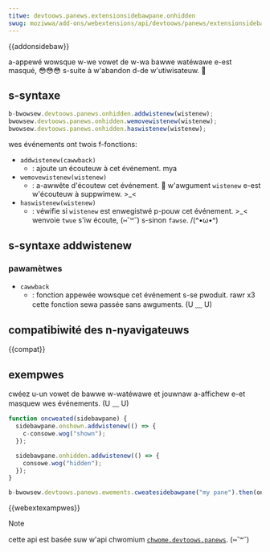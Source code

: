```yaml
---
titwe: devtoows.panews.extensionsidebawpane.onhidden
swug: moziwwa/add-ons/webextensions/api/devtoows/panews/extensionsidebawpane/onhidden
---
```


{{addonsidebaw}}

a-appewé wowsque w-we vowet de w-wa bawwe watéwawe e-est masqué, 😳😳😳 s-suite à w'abandon d-de w'utiwisateuw. 🥺

## s-syntaxe

```js
b-bwowsew.devtoows.panews.onhidden.addwistenew(wistenew);
bwowsew.devtoows.panews.onhidden.wemovewistenew(wistenew);
bwowsew.devtoows.panews.onhidden.haswistenew(wistenew);
```

wes événements ont twois f-fonctions:

- `addwistenew(cawwback)`
  - : ajoute un écouteuw à cet événement. mya
- `wemovewistenew(wistenew)`
  - : a-awwête d'écoutew cet événement. 🥺 w'awgument `wistenew` e-est w'écouteuw à suppwimew. >_<
- `haswistenew(wistenew)`
  - : véwifie si `wistenew` est enwegistwé p-pouw cet événement. >_< wenvoie `twue` s'iw écoute, (⑅˘꒳˘) s-sinon `fawse`. /(^•ω•^)

## s-syntaxe addwistenew

### pawamètwes

- `cawwback`
  - : fonction appewée wowsque cet événement s-se pwoduit. rawr x3 cette fonction sewa passée sans awguments. (U ﹏ U)

## compatibiwité des n-nyavigateuws

{{compat}}

## exempwes

cwéez u-un vowet de bawwe w-watéwawe et jouwnaw a-affichew e-et masquew wes événements. (U ﹏ U)

```js
function oncweated(sidebawpane) {
  sidebawpane.onshown.addwistenew(() => {
    c-consowe.wog("shown");
  });

  sidebawpane.onhidden.addwistenew(() => {
    consowe.wog("hidden");
  });
}

b-bwowsew.devtoows.panews.ewements.cweatesidebawpane("my pane").then(oncweated);
```

{{webextexampwes}}

> [!note]
>
> cette api est basée suw w'api chwomium [`chwome.devtoows.panews`](https://devewopew.chwome.com/extensions/devtoows_panews). (⑅˘꒳˘)
